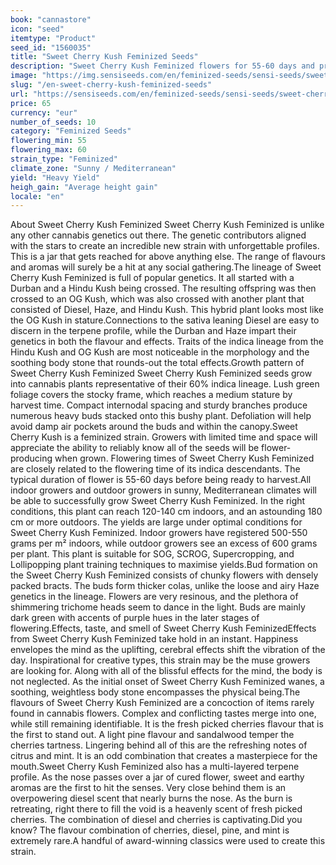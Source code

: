 ```yaml
---
book: "cannastore"
icon: "seed"
itemtype: "Product"
seed_id: "1560035"
title: "Sweet Cherry Kush Feminized Seeds"
description: "Sweet Cherry Kush Feminized flowers for 55-60 days and produces large yields of resin-soaked buds. Distinctly unique terpene and complex flavour profiles."
image: "https://img.sensiseeds.com/en/feminized-seeds/sensi-seeds/sweet-cherry-kush-feminized-image.png"
slug: "/en-sweet-cherry-kush-feminized-seeds"
url: "https://sensiseeds.com/en/feminized-seeds/sensi-seeds/sweet-cherry-kush-feminized?a_aid=cannastore"
price: 65
currency: "eur"
number_of_seeds: 10
category: "Feminized Seeds"
flowering_min: 55
flowering_max: 60
strain_type: "Feminized"
climate_zone: "Sunny / Mediterranean"
yield: "Heavy Yield"
heigh_gain: "Average height gain"
locale: "en"
---
```

About Sweet Cherry Kush Feminized Sweet Cherry Kush Feminized is unlike any other cannabis genetics out there. The genetic contributors aligned with the stars to create an incredible new strain with unforgettable profiles. This is a jar that gets reached for above anything else. The range of flavours and aromas will surely be a hit at any social gathering.The lineage of Sweet Cherry Kush Feminized is full of popular genetics. It all started with a Durban and a Hindu Kush being crossed. The resulting offspring was then crossed to an OG Kush, which was also crossed with another plant that consisted of Diesel, Haze, and Hindu Kush. This hybrid plant looks most like the OG Kush in stature.Connections to the sativa leaning Diesel are easy to discern in the terpene profile, while the Durban and Haze impart their genetics in both the flavour and effects. Traits of the indica lineage from the Hindu Kush and OG Kush are most noticeable in the morphology and the soothing body stone that rounds-out the total effects.Growth pattern of Sweet Cherry Kush Feminized Sweet Cherry Kush Feminized seeds grow into cannabis plants representative of their 60% indica lineage. Lush green foliage covers the stocky frame, which reaches a medium stature by harvest time. Compact internodal spacing and sturdy branches produce numerous heavy buds stacked onto this bushy plant. Defoliation will help avoid damp air pockets around the buds and within the canopy.Sweet Cherry Kush is a feminized strain. Growers with limited time and space will appreciate the ability to reliably know all of the seeds will be flower-producing when grown. Flowering times of Sweet Cherry Kush Feminized are closely related to the flowering time of its indica descendants. The typical duration of flower is 55-60 days before being ready to harvest.All indoor growers and outdoor growers in sunny, Mediterranean climates will be able to successfully grow Sweet Cherry Kush Feminized. In the right conditions, this plant can reach 120-140 cm indoors, and an astounding 180 cm or more outdoors. The yields are large under optimal conditions for Sweet Cherry Kush Feminized. Indoor growers have registered 500-550 grams per m² indoors, while outdoor growers see an excess of 600 grams per plant. This plant is suitable for SOG, SCROG, Supercropping, and Lollipopping plant training techniques to maximise yields.Bud formation on the Sweet Cherry Kush Feminized consists of chunky flowers with densely packed bracts. The buds form thicker colas, unlike the loose and airy Haze genetics in the lineage. Flowers are very resinous, and the plethora of shimmering trichome heads seem to dance in the light. Buds are mainly dark green with accents of purple hues in the later stages of flowering.Effects, taste, and smell of Sweet Cherry Kush FeminizedEffects from Sweet Cherry Kush Feminized take hold in an instant. Happiness envelopes the mind as the uplifting, cerebral effects shift the vibration of the day. Inspirational for creative types, this strain may be the muse growers are looking for. Along with all of the blissful effects for the mind, the body is not neglected. As the initial onset of Sweet Cherry Kush Feminized wanes, a soothing, weightless body stone encompasses the physical being.The flavours of Sweet Cherry Kush Feminized are a concoction of items rarely found in cannabis flowers. Complex and conflicting tastes merge into one, while still remaining identifiable. It is the fresh picked cherries flavour that is the first to stand out. A light pine flavour and sandalwood temper the cherries tartness. Lingering behind all of this are the refreshing notes of citrus and mint. It is an odd combination that creates a masterpiece for the mouth.Sweet Cherry Kush Feminized also has a multi-layered terpene profile. As the nose passes over a jar of cured flower, sweet and earthy aromas are the first to hit the senses. Very close behind them is an overpowering diesel scent that nearly burns the nose. As the burn is retreating, right there to fill the void is a heavenly scent of fresh picked cherries. The combination of diesel and cherries is captivating.Did you know? The flavour combination of cherries, diesel, pine, and mint is extremely rare.A handful of award-winning classics were used to create this strain.
